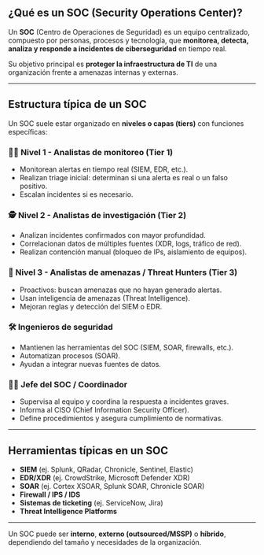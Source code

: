 ## ¿Qué es un SOC (Security Operations Center)?

Un **SOC** (Centro de Operaciones de Seguridad) es un equipo centralizado, compuesto por personas, procesos y tecnología, que **monitorea, detecta, analiza y responde a incidentes de ciberseguridad** en tiempo real.

Su objetivo principal es **proteger la infraestructura de TI** de una organización frente a amenazas internas y externas.

---

## Estructura típica de un SOC

Un SOC suele estar organizado en **niveles o capas (tiers)** con funciones específicas:

### 🧑‍💻 Nivel 1 - Analistas de monitoreo (Tier 1)
- Monitorean alertas en tiempo real (SIEM, EDR, etc.).
- Realizan triage inicial: determinan si una alerta es real o un falso positivo.
- Escalan incidentes si es necesario.

### 🕵️ Nivel 2 - Analistas de investigación (Tier 2)
- Analizan incidentes confirmados con mayor profundidad.
- Correlacionan datos de múltiples fuentes (XDR, logs, tráfico de red).
- Realizan contención manual (bloqueo de IPs, aislamiento de equipos).

### 🧠 Nivel 3 - Analistas de amenazas / Threat Hunters (Tier 3)
- Proactivos: buscan amenazas que no hayan generado alertas.
- Usan inteligencia de amenazas (Threat Intelligence).
- Mejoran reglas y detección del SIEM o EDR.

### 🛠️ Ingenieros de seguridad
- Mantienen las herramientas del SOC (SIEM, SOAR, firewalls, etc.).
- Automatizan procesos (SOAR).
- Ayudan a integrar nuevas fuentes de datos.

### 👨‍✈️ Jefe del SOC / Coordinador
- Supervisa al equipo y coordina la respuesta a incidentes graves.
- Informa al CISO (Chief Information Security Officer).
- Define procedimientos y asegura cumplimiento de normativas.

---

## Herramientas típicas en un SOC

- **SIEM** (ej. Splunk, QRadar, Chronicle, Sentinel, Elastic)
- **EDR/XDR** (ej. CrowdStrike, Microsoft Defender XDR)
- **SOAR** (ej. Cortex XSOAR, Splunk SOAR, Chronicle SOAR)
- **Firewall / IPS / IDS**
- **Sistemas de ticketing** (ej. ServiceNow, Jira)
- **Threat Intelligence Platforms**

---

Un SOC puede ser **interno**, **externo (outsourced/MSSP)** o **híbrido**, dependiendo del tamaño y necesidades de la organización.
